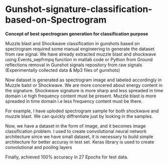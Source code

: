 # Gunshot-signature-classification-based-on-Spectrogram

**Concept of best spectrogram generation for classification purpose**

Muzzle blast and Shockwave classification in gunshots based on spectrogram required some manual engineering to generate the dataset from raw signal. We have already extracted muzzle blast and shockwave using  Events_sepfrmpq function in matlab code or Python from Ground reflections removal in Gunshot signals repository from raw signals (Experimentally collected data & Mp3 files of gunshots)

Now dataset is generated as spectrogram image and labeled accordingly in Muzzle balst or Shockwave. We are more concered about energy content in the signature. Shockwave signature is more sharp and less spreaded in time domain i.e high frequency content must be present. Muzzle blast is more spreaded in time domain i.e less frequency content must be there.

For example, I have uploded spectrogram sample for both shockwave and muzzle blast. We can quickly diffrentiate just by looking in the samples.

Now, we have a dataset in the form of image, and it becomes image classification problem. I used to create convolutional neural network architecture since we have small dataset, it is necessary to build simple architecture for better accuray in test set.
Keras library is used to create convolutional and pooling layers

Finally, achieved 100% accuracy in 27 Epochs for test data.
